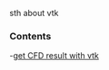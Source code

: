 sth about vtk

### Contents

-[get CFD result with vtk](https://hannalyu.github.io/homepage/vtk/docs/getCFDinvtk.html)
